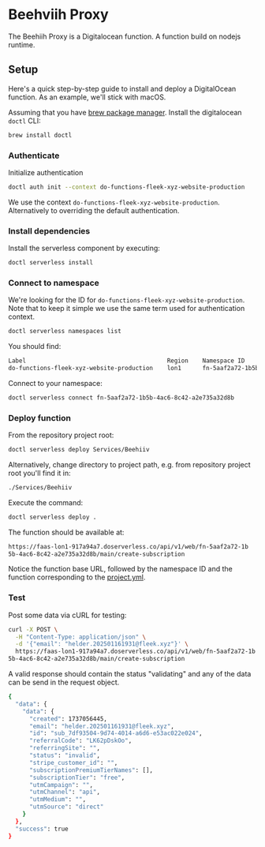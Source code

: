 # Beehviih Proxy

The Beehiih Proxy is a Digitalocean function. A function build on nodejs runtime.

## Setup

Here's a quick step-by-step guide to install and deploy a DigitalOcean function. As an example, we'll stick with macOS.

Assuming that you have [brew package manager](https://brew.sh/).
Install the digitalocean `doctl` CLI:

```sh
brew install doctl
```


### Authenticate

Initialize authentication

```sh
doctl auth init --context do-functions-fleek-xyz-website-production
```

We use the context `do-functions-fleek-xyz-website-production`. Alternatively to overriding the default authentication.

### Install dependencies

Install the serverless component by executing:

```sh
doctl serverless install
```

### Connect to namespace

We're looking for the ID for `do-functions-fleek-xyz-website-production`. Note that to keep it simple we use the same term used for authentication context.

```sh
doctl serverless namespaces list

```

You should find:

```sh
Label                                        Region    Namespace ID                               API Host
do-functions-fleek-xyz-website-production    lon1      fn-5aaf2a72-1b5b-4ac6-8c42-a2e735a32d8b    https://faas-lon1-917a94a7.doserverless.co
```

Connect to your namespace:

```sh
doctl serverless connect fn-5aaf2a72-1b5b-4ac6-8c42-a2e735a32d8b
```

### Deploy function

From the repository project root:

```sh
doctl serverless deploy Services/Beehiiv
```

Alternatively, change directory to project path, e.g. from repository project root you'll find it in:

```sh
./Services/Beehiiv
```

Execute the command:

```sh
doctl serverless deploy .
```

The function should be available at:

```sh
https://faas-lon1-917a94a7.doserverless.co/api/v1/web/fn-5aaf2a72-1b
5b-4ac6-8c42-a2e735a32d8b/main/create-subscription
```

Notice the function base URL, followed by the namespace ID and the function corresponding to the [project.yml](project.yml).

### Test

Post some data via cURL for testing:

```sh
curl -X POST \
  -H "Content-Type: application/json" \
  -d '{"email": "helder.202501161931@fleek.xyz"}' \
  https://faas-lon1-917a94a7.doserverless.co/api/v1/web/fn-5aaf2a72-1b
5b-4ac6-8c42-a2e735a32d8b/main/create-subscription
```

A valid response should contain the status "validating" and any of the data can be send in the request object.

```sh
{
  "data": {
    "data": {
      "created": 1737056445,
      "email": "helder.202501161931@fleek.xyz",
      "id": "sub_7df93504-9d74-4014-a6d6-e53ac022e024",
      "referralCode": "LK62pDskOo",
      "referringSite": "",
      "status": "invalid",
      "stripe_customer_id": "",
      "subscriptionPremiumTierNames": [],
      "subscriptionTier": "free",
      "utmCampaign": "",
      "utmChannel": "api",
      "utmMedium": "",
      "utmSource": "direct"
    }
  },
  "success": true
}
```
